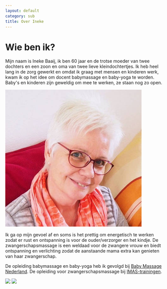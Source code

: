 ```yaml
---
layout: default
category: sub
title: Over Ineke
---
```


# Wie ben ik?


Mijn naam is Ineke Baaij, ik ben 60 jaar en de trotse moeder van twee dochters en een zoon en oma van twee lieve kleindochtertjes.
Ik heb heel lang in de zorg gewerkt en omdat ik graag met mensen en kinderen werk, kwam ik op het idee om docent babymassage en baby-yoga te worden.
Baby's en kinderen zijn geweldig om mee te werken, ze staan nog zo open.

![](/assets/ineke.jpg)

Ik ga op mijn gevoel af en soms is het prettig om energetisch te werken zodat er rust en ontspanning is voor de ouder/verzorger en het kindje.
De zwangerschapsmassage is een weldaad voor de zwangere vrouw en biedt ontspanning en verlichting zodat de aanstaande mama extra kan genieten van haar zwangerschap.

De opleiding babymassage en baby-yoga heb ik gevolgd bij [Baby Massage Nederland](https://opleiding-babymassage.nl). De opleiding voor zwangerschapsmassage bij [IMAS-trainingen](https://www.imastrainingen.nl).

<a href="https://opleiding-babymassage.nl/rgdb/docent-zoeken/"><img src="{{ 'assets/rgdb.png' | relative_url }}"></a> <a href="https://opleiding-babymassage.nl/rgdb/docent-zoeken/"><img src="{{ 'assets/rgdb2.png' | relative_url }}"></a>
